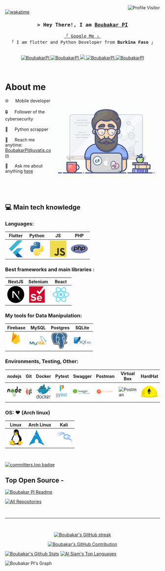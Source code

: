 <!--
<h2 align="center">
  Welcome to Boubakar PI World !
  <img src="https://media.giphy.com/media/hvRJCLFzcasrR4ia7z/giphy.gif" width="28">
</h2>
-->

<!--
<p align="center">
  <a href="https://github.com/BoubakarPI"><img src="https://readme-typing-svg.herokuapp.com/?lines=Self%20Taught%20Programmer;Front%20End%20Developer;1.5%2B%20years%20of%20coding%20experience;Always%20learning%20new%20things&center=true&width=380&height=45"></a>
</p>

 -->

<a href="https://komarev.com/ghpvc/?username=BoubakarPI">
  <img align="right" src="https://komarev.com/ghpvc/?username=BoubakarPI&label=Visitors&color=0e75b6&style=flat" alt="Profile Visitor" />
</a>

[![wakatime](https://wakatime.com/badge/user/eebb3dd8-d9b2-40de-9b88-6fd6cac99dbc.svg)](https://wakatime.com/@eebb3dd8-d9b2-40de-9b88-6fd6cac99dbc)

<!-- Intro  -->
<h3 align="center">
        <samp>&gt; Hey There!, I am
                <b><a target="_blank" href="https://BoubakarPI.com">Boubakar PI</a></b>
        </samp>
</h3>


<p align="center"> 
  <samp>
    <a href="https://www.google.com/search?q=BoubakarPI">「 Google Me 」</a>
    <br>
    「 I am flutter and Python Developer from <b>Burkina Faso</b> 」
    <br>
    <br>
  </samp>
</p>

<p align="center">
 <a href="https://boubakarpi.vercel.app" target="blank">
  <img src="https://img.shields.io/badge/Website-DC143C?style=for-the-badge&logo=medium&logoColor=white" alt="BoubakarPI" />
 </a>
 <a href="https://www.linkedin.com/in/boubakar-pi-a41453230" target="_blank">
  <img src="https://img.shields.io/badge/LinkedIn-0077B5?style=for-the-badge&logo=linkedin&logoColor=white" alt="BoubakarPI"/>
 </a>
 <!-- <a href="https://dev.to/BoubakarPI" target="_blank">
  <img src="https://img.shields.io/badge/dev.to-0A0A0A?style=for-the-badge&logo=dev.to&logoColor=white" alt="BoubakarPI" />
 </a> -->
 <a href="https://twitter.com/BoubakarPI" target="_blank">
  <img src="https://img.shields.io/badge/Twitter-1DA1F2?style=for-the-badge&logo=twitter&logoColor=white" />
 </a>
 <a href="https://instagram.com/BoubakarPI" target="_blank">
  <img src="https://img.shields.io/badge/Instagram-fe4164?style=for-the-badge&logo=instagram&logoColor=white" alt="BoubakarPI" />
 </a> 
 <a href="https://facebook.com/BoubakarPI" target="_blank">
  <img src="https://img.shields.io/badge/Facebook-20BEFF?&style=for-the-badge&logo=facebook&logoColor=white" alt="BoubakarPI"  />
  </a> 
</p>
<br />

<!-- About Section -->
 # About me
 
<p>
 <img align="right" width="350" src="/assets/programmer.gif" alt="Coding gif" />
  
 🌐 &emsp; Mobile developer<br/><br/>
 🔒 &emsp; Follower of the cybersecurity<br/><br/>
 🤖 &emsp; Python scrapper<br/><br/>
 📧 &emsp; Reach me anytime: BoubakarPI@uvatis.com<br/><br/>
 💬 &emsp; Ask me about anything [here](https://github.com/BoubakarPI/BoubakarPI/issues)


</p>

<br/>
<br/>
<br/>

## 💻  Main tech knowledge


### Languages: 
| Flutter | Python | JS | PHP |
|----------|----------|----------|-----|
| <img src="https://github.com/devicons/devicon/blob/master/icons/flutter/flutter-original.svg" title="Flutter"  alt="Flutter" width="55" height="55"/> |  <img src="https://github.com/devicons/devicon/blob/master/icons/python/python-original.svg" title="Python"  alt="Python" width="55" height="55"/> |  <img src="https://github.com/devicons/devicon/blob/master/icons/javascript/javascript-original.svg" title="JavaScript" alt="JavaScript" width="55" height="55"/> |  <img src="https://github.com/devicons/devicon/blob/master/icons/php/php-original.svg" title="Php" alt="Php" width="55" height="55"/>|  

  

### Best frameworks and main libraries :

| NextJS | Selenium | React |
|----------|----------|----------|
|  <img src="https://github.com/devicons/devicon/blob/master/icons/nextjs/nextjs-original.svg" title="Next.js"  alt="Next.js" width="55" height="55"/>|  <img src="https://github.com/devicons/devicon/blob/master/icons/selenium/selenium-original.svg" title="Selenium"  alt="Selenium" width="55" height="55"/>|  <img src="https://github.com/devicons/devicon/blob/master/icons/react/react-original.svg" title="React" alt="React" width="55" height="55"/>|

### My tools for Data Manipulation:

| Firebase | MySQL | Postgres | SQLite |
|----------|----------|----------|----------|
|<img src="https://github.com/devicons/devicon/blob/master/icons/firebase/firebase-original-wordmark.svg" title="Firebase" alt="Firebase" width="55" height="55"/>|<img src="https://github.com/devicons/devicon/blob/master/icons/mysql/mysql-original-wordmark.svg" title="MySQL" alt="MySQL" width="55" height="55"/>|<img src="https://github.com/devicons/devicon/blob/master/icons/postgresql/postgresql-original.svg" title="pg" alt="pg" width="55" height="55"/>|<img src="https://github.com/devicons/devicon/blob/master/icons/sqlite/sqlite-original-wordmark.svg" title="SQLite" alt="SQLite" width="55" height="55"/>|



  
### Environments, Testing, Other:

| nodejs | Git | Docker | Pytest | Swagger | Postman | Virtual Box| HardHat |
|----------|----------|----------|----------|----------|----------|----------|----------|
|<img src="https://github.com/devicons/devicon/blob/master/icons/nodejs/nodejs-original-wordmark.svg" title="nodejs" alt="NodeJS" width="55" height="55"/>|<img src="https://github.com/devicons/devicon/blob/master/icons/git/git-original-wordmark.svg" title="Git" alt="Git" width="55" height="55"/>|<img src="https://github.com/devicons/devicon/blob/master/icons/docker/docker-original-wordmark.svg" title="Docker" alt="Docker" width="55" height="55"/>|<img src="https://github.com/devicons/devicon/blob/master/icons/pytest/pytest-original-wordmark.svg" title="pytest" alt="pytest" width="55" height="55"/>|  <img src="https://github.com/devicons/devicon/blob/master/icons/swagger/swagger-original-wordmark.svg" title="Swagger" alt="Swagger" width="55" height="55"/>|  <img src="https://github.com/devicons/devicon/blob/master/icons/postman/postman-original-wordmark.svg" title="Postman" alt="Postman" width="55" height="55"/>|<img src="https://banner2.cleanpng.com/20190501/xvt/kisspng-computer-icons-virtualbox-portable-network-graphic-virtualbox-icon-of-line-style-available-in-svg-5cca247f73f9e3.6112721115567514874751.jpg" title="Postman" alt="Postman" width="80" height="55"/>| <img src="https://github.com/devicons/devicon/blob/master/icons/hardhat/hardhat-original.svg" title="Swagger" alt="Swagger" width="55" height="55"/>|


### OS: ❤️ (Arch linux)

| Linux | Arch Linux | Kali |
|----------|----------|----------|
| <img src="https://github.com/devicons/devicon/blob/master/icons/linux/linux-original.svg" title="Linux" alt="Linux" width="55" height="55"/> | <img src="https://github.com/devicons/devicon/blob/master/icons/archlinux/archlinux-original.svg" title="Arch Linux" alt="Arch Linux" width="55" height="55"/> | <img src="https://github.com/canaleal/devicon/blob/new-icon-kali-linux/icons/kalilinux/kalilinux-original-wordmark.svg" title="Linux" alt="Linux" width="55" height="55"/> |



<br/>

[![committers.top badge](https://user-badge.committers.top/burkina_faso_public/USERNAME.svg)](https://user-badge.committers.top/burkina_faso_public/BoubakarPI)

## Top Open Source -
[![Boubakar PI Readme](https://github-readme-stats.vercel.app/api/pin/?username=BoubakarPI&repo=BoubakarPI&border_color=7F3FBF&bg_color=0D1117&title_color=C9D1D9&text_color=8B949E&icon_color=7F3FBF)](https://github.com/BoubakarPI/BoubakarPI)

<p align="left">
  <a href="https://github.com/BoubakarPI?tab=repositories" target="_blank"><img alt="All Repositories" title="All Repositories" src="https://img.shields.io/badge/-All%20Repos-2962FF?style=for-the-badge&logo=koding&logoColor=white"/></a>
</p>

<br/>
<hr/>
<br/>

<p align="center">
  <a href="https://github.com/BoubakarPI">
    <img src="https://github-readme-streak-stats.herokuapp.com/?user=BoubakarPI&theme=radical&border=7F3FBF&background=0D1117" alt="Boubakar's GitHub streak"/>
  </a>
</p>

<p align="center">
  <a href="https://github.com/BoubakarPI">
    <img src="https://github-profile-summary-cards.vercel.app/api/cards/profile-details?username=BoubakarPI&theme=radical" alt="Boubakar's GitHub Contribution"/>
  </a>
</p>

<a> 
    <a href="https://github.com/BoubakarPI"><img alt="Boubakar's Github Stats" src="https://denvercoder1-github-readme-stats.vercel.app/api?username=BoubakarPI&show_icons=true&count_private=true&theme=react&border_color=7F3FBF&bg_color=0D1117&title_color=F85D7F&icon_color=F8D866" height="192px" width="49.5%"/></a>
  <a href="https://github.com/BoubakarPI"><img alt="Al Siam's Top Languages" src="https://denvercoder1-github-readme-stats.vercel.app/api/top-langs/?username=BoubakarPI&langs_count=8&layout=compact&theme=react&border_color=7F3FBF&bg_color=0D1117&title_color=F85D7F&icon_color=F8D866" height="192px" width="49.5%"/></a>
  <br/>
</a>


![Boubakar PI's Graph](https://github-readme-activity-graph.vercel.app/graph?username=BoubakarPI&custom_title=Boubakar%20PI's%20GitHub%20Activity%20Graph&bg_color=0D1117&color=7F3FBF&line=7F3FBF&point=7F3FBF&area_color=FFFFFF&title_color=FFFFFF&area=true)
